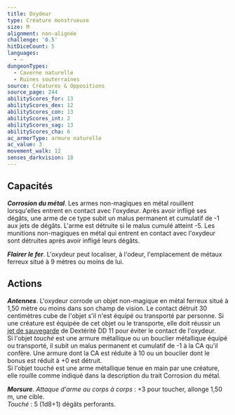 ```yaml
---
title: Oxydeur
type: Créature monstrueuse
size: M
alignment: non-alignée
challenge: '0.5'
hitDiceCount: 5
languages:
  - —
dungeonTypes:
  - Caverne naturelle
  - Ruines souterraines
source: Créatures & Oppositions
source_page: 244
abilityScores_for: 13
abilityScores_dex: 12
abilityScores_con: 13
abilityScores_int: 2
abilityScores_sag: 13
abilityScores_cha: 6
ac_armorType: armure naturelle
ac_value: 3
movement_walk: 12
senses_darkvision: 18
---
```

## Capacités
_**Corrosion du métal**_. Les armes non-magiques en métal rouillent lorsqu'elles entrent en contact avec l'oxydeur. Après avoir infligé ses dégâts, une arme de ce type subit un malus permanent et cumulatif de -1 aux jets de dégâts. L'arme est détruite si le malus cumulé atteint -5. Les munitions non-magiques en métal qui entrent en contact avec l'oxydeur sont détruites après avoir infligé leurs dégâts.

_**Flairer le fer**_. L'oxydeur peut localiser, à l'odeur, l'emplacement de métaux ferreux situé à 9 mètres ou moins de lui.

## Actions
_**Antennes**_. L'oxydeur corrode un objet non-magique en métal ferreux situé à 1,50 mètre ou moins dans son champ de vision. Le contact détruit 30 centimètres cube de l'objet s'il n'est équipé ou transporté par personne. Si une créature est équipée de cet objet ou le transporte, elle doit réussir un [jet de sauvegarde](/utiliser-les-caracteristiques/#jets-de-sauvegarde) de Dextérité DD 11 pour éviter le contact de l'oxydeur.  
Si l'objet _touché_ est une armure métallique ou un bouclier métallique équipé ou transporté, il subit un malus permanent et cumulatif de -1 à la CA qu'il confère. Une armure dont la CA est réduite à 10 ou un bouclier dont le bonus est réduit à +0 est détruit.  
Si l'objet touché est une arme métallique tenue en main par une créature, elle rouille comme indiqué dans la description du trait Corrosion du métal.

_**Morsure**_. _Attaque d'arme au corps à corps_ : +3 pour toucher, allonge 1,50 m, une cible.  
_Touché_ : 5 (1d8+1) dégâts perforants.

